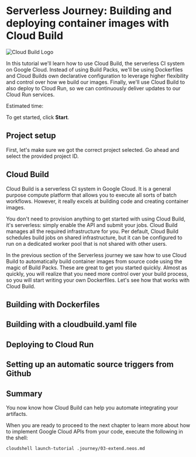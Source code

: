 <walkthrough-metadata>
  <meta name="title" content="Serverless Journey>: Building and deploying container images with Cloud Build" />
  <meta name="description" content="Learn how to build container images, store them in the registry and deploy them to Cloud Run" />
  <meta name="keywords" content="deploy, containers, console, run" />
</walkthrough-metadata>

# Serverless Journey: Building and deploying container images with Cloud Build

![Cloud Build Logo](https://storage.googleapis.com/gweb-cloudblog-publish/images/finserve_2022_OvLe6x5.max-700x700.jpg)

In this tutorial we'll learn how to use Cloud Build, the serverless CI system on Google Cloud. Instead of using Build Packs, we'll be using Dockerfiles and Cloud Builds own declarative configuration to leverage higher flexibility and control over how we build our images. Finally, we'll use Cloud Build to also deploy to Cloud Run, so we can continuously deliver updates to our Cloud Run services.

<walkthrough-tutorial-difficulty difficulty="2"></walkthrough-tutorial-difficulty>

Estimated time:
<walkthrough-tutorial-duration duration="15"></walkthrough-tutorial-duration>

To get started, click **Start**.

## Project setup

First, let's make sure we got the correct project selected. Go ahead and select the provided project ID.

<walkthrough-project-setup billing="true"></walkthrough-project-setup>

<walkthrough-enable-apis apis="cloudbuild.googleapis.com,
run.googleapis.com,
artifactregistry.googleapis.com">
</walkthrough-enable-apis>

## Cloud Build

Cloud Build is a serverless CI system in Google Cloud. It is a general purpose compute platform that allows you to execute all sorts of batch workflows. However, it really excels at building code and creating container images.

You don't need to provision anything to get started with using Cloud Build, it's serverless: simply enable the API and submit your jobs. Cloud Build manages all the required infrastructure for you. Per default, Cloud Build schedules build jobs on shared infrastructure, but it can be configured to run on a dedicated worker pool that is not shared with other users.

In the previous section of the Serverless journey we saw how to use Cloud Build to automatically build container images from source code using the magic of Build Packs. These are great to get you started quickly. Almost as quickly, you will realize that you need more control over your build process, so you will start writing your own Dockerfiles. Let's see how that works with Cloud Build.

## Building with Dockerfiles

## Building with a cloudbuild.yaml file

## Deploying to Cloud Run

## Setting up an automatic source triggers from Github

## Summary

You now know how Cloud Build can help you automate integrating your artifacts.

When you are ready to proceed to the next chapter to learn more about how to implement Google Cloud APIs from your code, execute the following in the shell:

```bash
cloudshell launch-tutorial .journey/03-extend.neos.md
```
